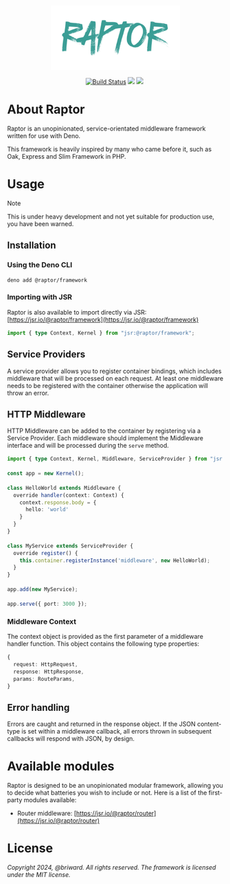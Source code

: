 <p align="center">
  <img src="./assets//logo.png" width="300" />
</p>

<p align="center">
  <a href="https://github.com/briward/raptor/actions"><img src="https://github.com/briward/raptor/workflows/ci/badge.svg" alt="Build Status"></a>
  <a href="jsr.io/@raptor/framework"><img src="https://jsr.io/badges/@raptor/framework?logoColor=3A9D95&color=3A9D95&labelColor=083344" /></a>
  <a href="jsr.io/@raptor/framework score"><img src="https://jsr.io/badges/@raptor/framework/score?logoColor=3A9D95&color=3A9D95&labelColor=083344" /></a>
  <a href="https://jsr.io/@raptor"><img src="https://jsr.io/badges/@raptor?logoColor=3A9D95&color=3A9D95&labelColor=083344" alt="" /></a>
</p>

# About Raptor

Raptor is an unopinionated, service-orientated middleware framework written for use with Deno.

This framework is heavily inspired by many who came before it, such as Oak,
Express and Slim Framework in PHP.

# Usage

> [!NOTE]
> This is under heavy development and not yet suitable for production use, you
> have been warned.

## Installation

### Using the Deno CLI

```
deno add @raptor/framework
```

### Importing with JSR

Raptor is also available to import directly via JSR:
[https://jsr.io/@raptor/framework](https://jsr.io/@raptor/framework)

```ts
import { type Context, Kernel } from "jsr:@raptor/framework";
```

## Service Providers

A service provider allows you to register container bindings, which includes middleware that will be processed on each request. At least one middleware needs to be registered with the container otherwise the application will throw an error.

## HTTP Middleware

HTTP Middleware can be added to the container by registering via a Service Provider. Each middleware should implement the Middleware interface and will be processed during the `serve` method.

```ts
import { type Context, Kernel, Middleware, ServiceProvider } from "jsr:@raptor/framework";

const app = new Kernel();

class HelloWorld extends Middleware {
  override handler(context: Context) {
    context.response.body = {
      hello: 'world'
    }
  }
}

class MyService extends ServiceProvider {
  override register() {
    this.container.registerInstance('middleware', new HelloWorld);
  }
}

app.add(new MyService);

app.serve({ port: 3000 });
```

### Middleware Context

The context object is provided as the first parameter of a middleware handler function. This object contains the following type properties:

```ts
{
  request: HttpRequest,
  response: HttpResponse,
  params: RouteParams,
}
```

## Error handling

Errors are caught and returned in the response object. If the JSON content-type
is set within a middleware callback, all errors thrown in subsequent callbacks
will respond with JSON, by design.

# Available modules

Raptor is designed to be an unopinionated modular framework, allowing you to decide what batteries you wish to include or not. Here is a list of the first-party modules available:

* Router middleware: [https://jsr.io/@raptor/router](https://jsr.io/@raptor/router)

# License

_Copyright 2024, @briward. All rights reserved. The framework is licensed under
the MIT license._
